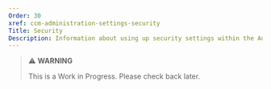 ```yaml
---
Order: 30
xref: ccm-administration-settings-security
Title: Security
Description: Information about using up security settings within the Administration Settings screen.
---
```


> :warning: **WARNING**
>
> This is a Work in Progress. Please check back later.
